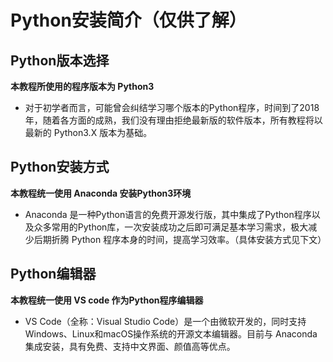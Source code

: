 # Python安装简介（仅供了解）


## Python版本选择
**本教程所使用的程序版本为 Python3**
- 对于初学者而言，可能曾会纠结学习哪个版本的Python程序，时间到了2018年，随着各方面的成熟，我们没有理由拒绝最新版的软件版本，所有教程将以最新的 Python3.X 版本为基础。

## Python安装方式
**本教程统一使用 Anaconda 安装Python3环境**
- Anaconda 是一种Python语言的免费开源发行版，其中集成了Python程序以及众多常用的Python库，一次安装成功之后即可满足基本学习需求，极大减少后期折腾 Python 程序本身的时间，提高学习效率。（具体安装方式见下文）

## Python编辑器
**本教程统一使用 VS code 作为Python程序编辑器**
- VS Code（全称：Visual Studio Code）是一个由微软开发的，同时支持Windows、Linux和macOS操作系统的开源文本编辑器。目前与 Anaconda 集成安装，具有免费、支持中文界面、颜值高等优点。
















